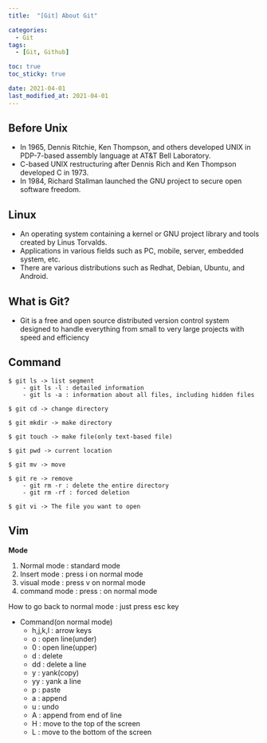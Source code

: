 ```yaml
---
title:  "[Git] About Git" 

categories:
  - Git
tags:
  - [Git, Github]

toc: true
toc_sticky: true

date: 2021-04-01
last_modified_at: 2021-04-01
---
```



## Before Unix

- In 1965, Dennis Ritchie, Ken Thompson, and others developed UNIX in PDP-7-based assembly language at AT&T Bell Laboratory.
- C-based UNIX restructuring after Dennis Rich and Ken Thompson developed C in 1973.
- In 1984, Richard Stallman launched the GNU project to secure open software freedom.

## Linux

- An operating system containing a kernel or GNU project library and tools created by Linus Torvalds.
- Applications in various fields such as PC, mobile, server, embedded system, etc.
- There are various distributions such as Redhat, Debian, Ubuntu, and Android.

## What is Git?

- Git is a free and open source distributed version control system designed to handle everything from small to very large projects with speed and efficiency


## Command
```
$ git ls -> list segment
	- git ls -l : detailed information
	- git ls -a : information about all files, including hidden files

$ git cd -> change directory

$ git mkdir -> make directory

$ git touch -> make file(only text-based file)

$ git pwd -> current location

$ git mv -> move

$ git re -> remove
	- git rm -r : delete the entire directory
	- git rm -rf : forced deletion

$ git vi -> The file you want to open
```

## Vim

**Mode**
1. Normal mode : standard mode
2. Insert mode : press i on normal mode
3. visual mode : press v on normal mode
4. command mode : press : on normal mode

How to go back to normal mode : just press esc key

- Command(on normal mode)
	- h,j,k,l : arrow keys
	- o : open line(under)
	- 0 : open line(upper)
	- d : delete
	- dd : delete a line
	- y : yank(copy)
	- yy : yank a line
	- p : paste
	- a : append
	- u : undo
	- A : append from end of line
	- H : move to the top of the screen
	- L : move to the bottom of the screen
